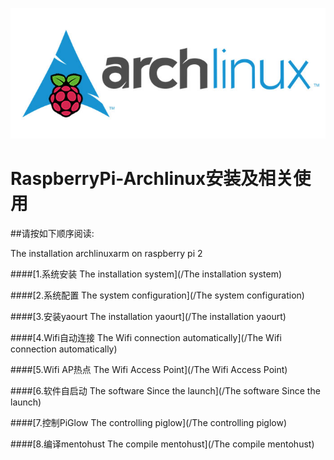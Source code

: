 ![](/Raspberry-Archlinux.jpg)
# RaspberryPi-Archlinux安装及相关使用

##请按如下顺序阅读:

The installation archlinuxarm on raspberry pi 2 

####[1.系统安装 The installation system](/The installation system)

####[2.系统配置 The system configuration](/The system configuration)

####[3.安装yaourt The installation yaourt](/The installation yaourt)

####[4.Wifi自动连接 The Wifi connection automatically](/The Wifi connection automatically)

####[5.Wifi AP热点 The Wifi Access Point](/The Wifi Access Point)

####[6.软件自启动 The software Since the launch](/The software Since the launch)

####[7.控制PiGlow The controlling piglow](/The controlling piglow)

####[8.编译mentohust The compile mentohust](/The compile mentohust)
